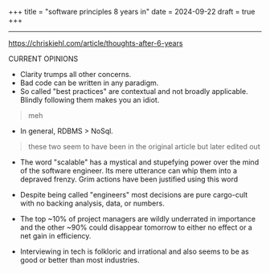 +++
title = "software principles 8 years in"
date = 2024-09-22
draft = true
+++

---

https://chriskiehl.com/article/thoughts-after-6-years

CURRENT OPINIONS
* Clarity trumps all other concerns.
* Bad code can be written in any paradigm.
* So called "best practices" are contextual and not broadly applicable. Blindly following them makes you an idiot.
> meh
* In general, RDBMS > NoSql.

> these two seem to have been in the original article but later edited out
* The word "scalable" has a mystical and stupefying power over the mind of the software engineer. Its mere utterance can whip them into a depraved frenzy. Grim actions have been justified using this word
* Despite being called "engineers" most decisions are pure cargo-cult with no backing analysis, data, or numbers.

* The top ~10% of project managers are wildly underrated in importance and the other ~90% could disappear tomorrow to either no effect or a net gain in efficiency.
* Interviewing in tech is folkloric and irrational and also seems to be as good or better than most industries.